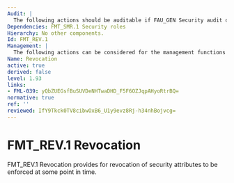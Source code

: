 ```yaml
---
Audit: |
  The following actions should be auditable if FAU_GEN Security audit data generation is included in the PP, PP-Module, functional package or ST: a) minimal: Unsuccessful revocation of security attributes; b) basic: All attempts to revoke security attributes.
Dependencies: FMT_SMR.1 Security roles
Hierarchy: No other components.
Id: FMT_REV.1
Management: |
  The following actions can be considered for the management functions in FMT: a) managing the group of roles that can invoke revocation of security attributes; b) managing the lists of users, subjects, objects, and other resources for which revocation is possible; c) managing the revocation rules.
Name: Revocation
active: true
derived: false
level: 1.93
links:
- FML-039: yQbZUEGsfBuSUVDeNHTwaDHD_F5F6OZJqpAHyoRtrBQ=
normative: true
ref: ''
reviewed: IfY9Tkck0TV8cibwOxB6_U1y9evz8Rj-h34nhBojvcg=
---
```


# FMT_REV.1 Revocation

FMT_REV.1 Revocation provides for revocation of security attributes to be enforced at some point in time.